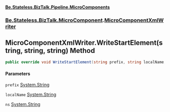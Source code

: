 #### [Be.Stateless.BizTalk.Pipeline.MicroComponents](README.md 'README')
### [Be.Stateless.BizTalk.MicroComponent](Be.Stateless.BizTalk.MicroComponent.md 'Be.Stateless.BizTalk.MicroComponent').[MicroComponentXmlWriter](MicroComponentXmlWriter.md 'Be.Stateless.BizTalk.MicroComponent.MicroComponentXmlWriter')

## MicroComponentXmlWriter.WriteStartElement(string, string, string) Method

```csharp
public override void WriteStartElement(string prefix, string localName, string ns);
```
#### Parameters

<a name='Be.Stateless.BizTalk.MicroComponent.MicroComponentXmlWriter.WriteStartElement(string,string,string).prefix'></a>

`prefix` [System.String](https://docs.microsoft.com/en-us/dotnet/api/System.String 'System.String')

<a name='Be.Stateless.BizTalk.MicroComponent.MicroComponentXmlWriter.WriteStartElement(string,string,string).localName'></a>

`localName` [System.String](https://docs.microsoft.com/en-us/dotnet/api/System.String 'System.String')

<a name='Be.Stateless.BizTalk.MicroComponent.MicroComponentXmlWriter.WriteStartElement(string,string,string).ns'></a>

`ns` [System.String](https://docs.microsoft.com/en-us/dotnet/api/System.String 'System.String')